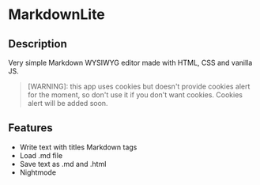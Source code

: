 # MarkdownLite

## Description
Very simple Markdown WYSIWYG editor made with HTML, CSS and vanilla JS.

> [WARNING]: this app uses cookies but doesn't provide cookies alert for the moment, so don't use it if you don't want cookies.
> Cookies alert will be added soon.

## Features

- Write text with titles Markdown tags
- Load .md file
- Save text as .md and .html
- Nightmode